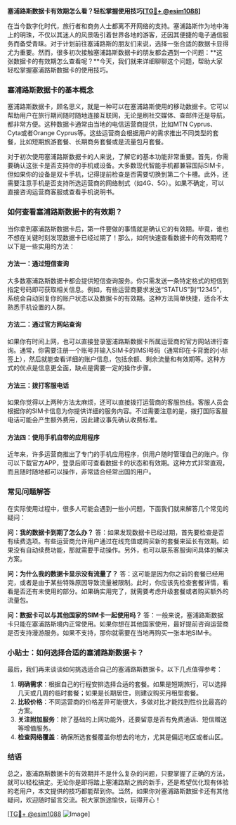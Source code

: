 **塞浦路斯数据卡有效期怎么看？轻松掌握使用技巧[[TG💪+ @esim1088](https://t.me/s/esim1088)]**

在当今数字化时代，旅行者和商务人士都离不开网络的支持。塞浦路斯作为地中海上的明珠，不仅以其迷人的风景吸引着世界各地的游客，还因其便捷的电子通信服务而备受青睐。对于计划前往塞浦路斯的朋友们来说，选择一张合适的数据卡显得尤为重要。然而，很多初次接触塞浦路斯数据卡的朋友都会遇到一个问题：**这张数据卡的有效期怎么查看呢？**今天，我们就来详细聊聊这个问题，帮助大家轻松掌握塞浦路斯数据卡的使用技巧。

### 塞浦路斯数据卡的基本概念

塞浦路斯数据卡，顾名思义，就是一种可以在塞浦路斯使用的移动数据卡。它可以帮助用户在旅行期间随时随地连接互联网，无论是刷社交媒体、查邮件还是导航，都非常方便。这种数据卡通常由当地的电信运营商提供，比如MTN Cyprus、Cyta或者Orange Cyprus等。这些运营商会根据用户的需求推出不同类型的套餐，比如短期旅游套餐、长期商务套餐或是流量包月套餐。

对于初次使用塞浦路斯数据卡的人来说，了解它的基本功能非常重要。首先，你需要确认这张卡是否支持你的手机或设备。大多数现代智能手机都兼容国际SIM卡，但如果你的设备是双卡手机，记得提前检查是否需要切换到第二个卡槽。此外，还需要注意手机是否支持所选运营商的网络制式（如4G、5G）。如果不确定，可以直接咨询运营商客服或查看手机说明书。

### 如何查看塞浦路斯数据卡的有效期？

当你拿到塞浦路斯数据卡后，第一件要做的事情就是确认它的有效期。毕竟，谁也不想在关键时刻发现数据卡已经过期了！那么，如何快速查看数据卡的有效期呢？以下是一些实用的方法：

#### 方法一：通过短信查询
大多数塞浦路斯数据卡都会提供短信查询服务。你只需发送一条特定格式的短信到指定号码即可获取相关信息。例如，有些运营商要求发送“STATUS”到“12345”，系统会自动回复你的账户状态以及数据卡的有效期。这种方法简单快捷，适合不太熟悉手机设置的人群。

#### 方法二：通过官方网站查询
如果你有时间上网，也可以直接登录塞浦路斯数据卡所属运营商的官方网站进行查询。通常，你需要注册一个账号并输入SIM卡的IMSI号码（通常印在卡背面的小标签上），然后就能查看详细的账户信息，包括余额、剩余流量和有效期等。这种方式的优点是信息更全面，缺点是需要一定的操作步骤。

#### 方法三：拨打客服电话
如果你觉得以上两种方法太麻烦，还可以直接拨打运营商的客服热线。客服人员会根据你的SIM卡信息为你提供详细的服务内容。不过需要注意的是，拨打国际客服电话可能会产生额外费用，因此建议事先确认收费标准。

#### 方法四：使用手机自带的应用程序
近年来，许多运营商推出了专门的手机应用程序，供用户随时管理自己的账户。你可以下载官方APP，登录后即可查看数据卡的状态和有效期。这种方式非常直观，而且随时随地都可以操作，非常适合经常出国的用户。

### 常见问题解答

在实际使用过程中，很多人可能会遇到一些小问题，下面我们就来解答几个常见的疑问：

**问：我的数据卡到期了怎么办？**
答：如果发现数据卡已经过期，首先要检查是否有续费选项。有些运营商允许用户通过在线充值或购买新的套餐来延长有效期。如果没有自动续费功能，那就需要手动操作。另外，也可以联系客服询问具体的解决方案。

**问：为什么我的数据卡显示没有流量了？**
答：这可能是因为你之前的套餐已经用完，或者是由于某些特殊原因导致流量被限制。此时，你应该先检查套餐详情，看看是否还有未使用的部分。如果确实用完了，就需要考虑升级套餐或者购买额外的流量包。

**问：数据卡可以与其他国家的SIM卡一起使用吗？**
答：一般来说，塞浦路斯数据卡只能在塞浦路斯境内正常使用。如果你想在其他国家使用，最好提前咨询运营商是否支持漫游服务。如果不支持，那你就需要在当地再购买一张本地SIM卡。

### 小贴士：如何选择合适的塞浦路斯数据卡？

最后，我们再来谈谈如何挑选适合自己的塞浦路斯数据卡。以下几点值得参考：

1. **明确需求**：根据自己的行程安排选择合适的套餐。如果是短期旅行，可以选择几天或几周的临时套餐；如果是长期居住，则建议购买月租型套餐。
2. **比较价格**：不同运营商的价格差异可能很大，多做对比才能找到性价比最高的方案。
3. **关注附加服务**：除了基础的上网功能外，还要留意是否有免费通话、短信赠送等增值服务。
4. **检查网络覆盖**：确保所选套餐覆盖你想去的地方，尤其是偏远地区或者山区。

### 结语

总之，塞浦路斯数据卡的有效期并不是什么复杂的问题，只要掌握了正确的方法，就可以轻松搞定。无论你是即将踏上塞浦路斯之旅的新手，还是希望优化现有体验的老用户，本文提供的技巧都能帮到你。当然，如果你对塞浦路斯数据卡还有其他疑问，欢迎随时留言交流。祝大家旅途愉快，玩得开心！

[[TG💪+ @esim1088](https://t.me/s/esim1088) ![Image](https://i.postimg.cc/4NQfJmqS/Snipaste-2025-05-13-00-14-12.png)]